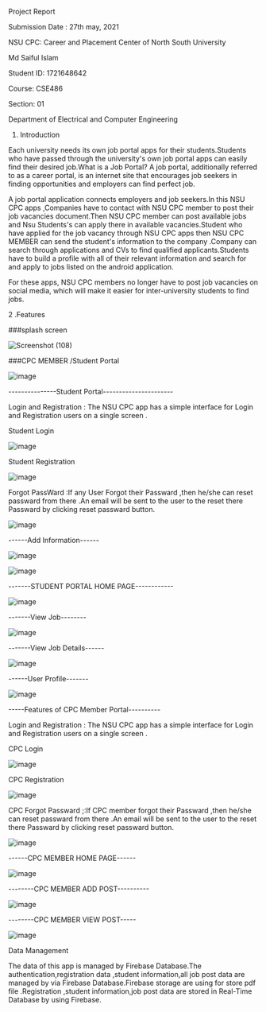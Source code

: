 Project Report

Submission Date : 27th may, 2021

NSU CPC: Career and Placement Center of North South University

Md Saiful Islam

Student ID: 1721648642

Course: CSE486

Section: 01


Department of Electrical and Computer Engineering

1. Introduction

Each university needs its own job portal apps for their students.Students who have passed through the university's own job portal apps can easily find their desired job.What is a Job Portal? A job portal, additionally referred to as a career portal, is an internet site that encourages job seekers in finding opportunities and employers can find  perfect job. 


A job portal application connects employers and job seekers.In this NSU CPC apps ,Companies have to contact with NSU CPC member to post their job  vacancies document.Then NSU CPC member can post available jobs and Nsu Students's can apply there in available  vacancies.Student who have applied for the job vacancy through NSU CPC apps then  NSU CPC MEMBER can send the student's information to the company .Company can search through applications and CVs to find qualified applicants.Students have to build a profile with all of their relevant information and search for and apply to jobs listed on the android application.

For these apps, NSU CPC members no longer have to post job vacancies on social media, which will make it easier for inter-university students to find jobs.

2 .Features


###splash screen

![Screenshot (108)](https://user-images.githubusercontent.com/58458609/119761422-93ab9200-becd-11eb-9dc6-8ce2696212f6.png)


###CPC MEMBER /Student Portal


![image](https://user-images.githubusercontent.com/58458609/119761594-e2f1c280-becd-11eb-8bdf-887fdd6e960f.png)






---------------Student Portal----------------------

 Login and Registration : The NSU CPC app has a simple interface for  Login and Registration users on a single screen .
 
 Student Login
 
 
 ![image](https://user-images.githubusercontent.com/58458609/119761986-abcfe100-bece-11eb-8e7a-afedfbb84173.png)
 
 Student Registration 


![image](https://user-images.githubusercontent.com/58458609/119762102-e5085100-bece-11eb-91e3-e835de707987.png)

Forgot PassWard :If any User Forgot their Passward ,then he/she can reset passward from there .An email will be sent to the user to the reset there Passward by clicking reset passward button.

![image](https://user-images.githubusercontent.com/58458609/119762353-58aa5e00-becf-11eb-83f1-797b2e3b6abe.png)



------Add Information------

![image](https://user-images.githubusercontent.com/58458609/119763100-b25f5800-bed0-11eb-9964-1849b69b8bf7.png)


![image](https://user-images.githubusercontent.com/58458609/119763163-d28f1700-bed0-11eb-87d3-4e00beb82b3a.png)



-------STUDENT PORTAL HOME PAGE------------


![image](https://user-images.githubusercontent.com/58458609/119762791-2f3e0200-bed0-11eb-91f4-0a807009f614.png)



-------View Job--------

![image](https://user-images.githubusercontent.com/58458609/119762975-8512aa00-bed0-11eb-8951-4be820ad79a4.png)


-------View Job Details------

![image](https://user-images.githubusercontent.com/58458609/119763427-51844f80-bed1-11eb-96b5-eada956f0c56.png)


------User Profile-------

![image](https://user-images.githubusercontent.com/58458609/119763593-a922bb00-bed1-11eb-9943-294e56145400.png)






-----Features of CPC Member Portal----------


 Login and Registration : The NSU CPC app has a simple interface for  Login and Registration users on a single screen .
 
  CPC Login
 
 
 ![image](https://user-images.githubusercontent.com/58458609/119763865-29e1b700-bed2-11eb-8682-4bfb6414095e.png)


  CPC Registration
  
  ![image](https://user-images.githubusercontent.com/58458609/119763935-4c73d000-bed2-11eb-922b-551d1ef056bc.png)


CPC Forgot Passward ;:If CPC member forgot their Passward ,then he/she can reset passward from there .An email will be sent to the user to the reset there Passward by clicking reset passward button.

![image](https://user-images.githubusercontent.com/58458609/119763986-63b2bd80-bed2-11eb-83a8-f792c973df28.png)


------CPC MEMBER HOME PAGE------

![image](https://user-images.githubusercontent.com/58458609/119764305-f6ebf300-bed2-11eb-8f64-befab854bfa5.png)


--------CPC MEMBER ADD POST----------

![image](https://user-images.githubusercontent.com/58458609/119764390-1be06600-bed3-11eb-964e-355479fdbe09.png)


--------CPC MEMBER VIEW POST-----

![image](https://user-images.githubusercontent.com/58458609/119764468-44686000-bed3-11eb-936b-96576d57f815.png)


Data Management

The data of this app is managed by Firebase Database.The authentication,registration data ,student information,all job post data are managed by via Firebase Database.Firebase storage are using for store pdf file .Registration ,student information,job post data are stored in Real-Time Database by using Firebase. 

 
 








